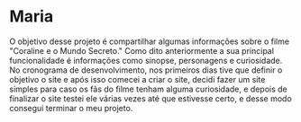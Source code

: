 # Maria
O objetivo desse projeto é compartilhar algumas informações sobre o filme "Coraline e o Mundo Secreto."
Como dito anteriormente a sua principal funcionalidade é informações como sinopse, personagens e curiosidade.
No cronograma de desenvolvimento, nos primeiros dias tive que definir o objetivo o site e após isso comecei a criar o site, decidi fazer um site simples para caso os fãs do filme tenham alguma curiosidade, e depois de finalizar o site testei ele várias vezes até que estivesse certo, e desse modo consegui terminar o meu projeto.
